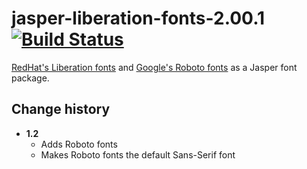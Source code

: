 # jasper-liberation-fonts-2.00.1 [![Build Status](https://travis-ci.org/AtlasOfLivingAustralia/jasper-liberation-fonts-2.00.1.svg?branch=master)](https://travis-ci.org/AtlasOfLivingAustralia/jasper-liberation-fonts-2.00.1)
[RedHat's Liberation fonts](https://fedorahosted.org/liberation-fonts/) and [Google's Roboto fonts](https://fonts.google.com/specimen/Roboto) as a Jasper font package.

Change history
--------------

- **1.2**
  - Adds Roboto fonts
  - Makes Roboto fonts the default Sans-Serif font
